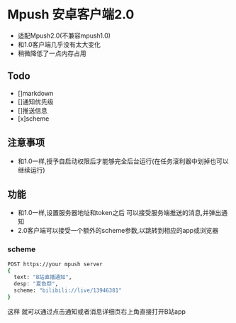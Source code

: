 # Mpush 安卓客户端2.0

- 适配Mpush2.0(不兼容mpush1.0)
- 和1.0客户端几乎没有太大变化
- 稍微降低了一点内存占用

## Todo
- []markdown
- []通知优先级
- []推送信息
- [x]scheme

## 注意事项
- 和1.0一样,授予自启动权限后才能够完全后台运行(在任务滚利器中划掉也可以继续运行)

## 功能
- 和1.0一样,设置服务器地址和token之后 可以接受服务端推送的消息,并弹出通知
- 2.0客户端可以接受一个额外的scheme参数,以跳转到相应的app或浏览器

### scheme
```bash
POST https://your mpush server
{
  text: "B站直播通知",
  desp: "夏色祭",
  scheme: "bilibili://live/13946381"
}
```
这样 就可以通过点击通知或者消息详细页右上角直接打开B站app
